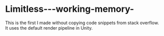# Limitless---working-memory-
This is the first I made without copying code snippets from stack overflow. It uses the default render pipeline in Unity.
